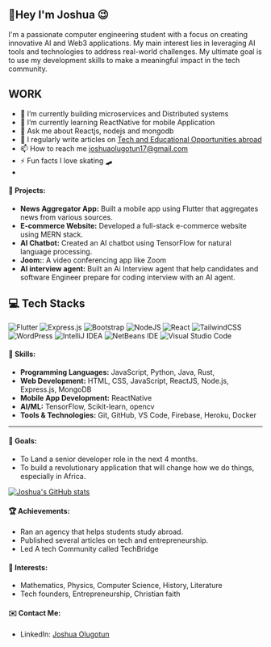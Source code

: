 

<h2> 👋Hey I'm Joshua 😉</h2>
<p>I'm a passionate computer engineering student with a focus on creating innovative AI and Web3 applications. My main interest lies in leveraging AI tools and technologies to address real-world challenges. My ultimate goal is to use my development skills to make a meaningful impact in the tech community.
</p>

## WORK
- 🔭 I’m currently building  microservices and Distributed systems
- 🌱 I’m currently learning ReactNative for mobile Application 
- 💬 Ask me about Reactjs, nodejs and mongodb
- 📝 I regularly write articles on  [Tech and Educational Opportunities abroad](https://medium.com/@joshuaolugotun17)
- 📫 How to reach me joshuaolugotun17@gmail.com
- ⚡ Fun facts  I love skating 🛹
- 
#### 💼 Projects:
- **News Aggregator App:** Built a mobile app using Flutter that aggregates news from various sources.
- **E-commerce Website:** Developed a full-stack e-commerce website using MERN stack.
- **AI Chatbot:** Created an AI chatbot using TensorFlow for natural language processing.
- **Joom:**: A video conferencing app like Zoom
- **AI interview agent:** Built an Ai Interview agent that help candidates and software Engineer prepare for coding interview with an AI agent.

##  💻 Tech Stacks
  ![Flutter](https://img.shields.io/badge/Flutter-%2302569B.svg?style=for-the-badge&logo=Flutter&logoColor=white)
  ![Express.js](https://img.shields.io/badge/express.js-%23404d59.svg?style=for-the-badge&logo=express&logoColor=%2361DAFB)
  ![Bootstrap](https://img.shields.io/badge/bootstrap-%238511FA.svg?style=for-the-badge&logo=bootstrap&logoColor=white)
  ![NodeJS](https://img.shields.io/badge/node.js-6DA55F?style=for-the-badge&logo=node.js&logoColor=white)
  ![React](https://img.shields.io/badge/react-%2320232a.svg?style=for-the-badge&logo=react&logoColor=%2361DAFB)
![TailwindCSS](https://img.shields.io/badge/tailwindcss-%2338B2AC.svg?style=for-the-badge&logo=tailwind-css&logoColor=white)
![WordPress](https://img.shields.io/badge/WordPress-%23117AC9.svg?style=for-the-badge&logo=WordPress&logoColor=white)
![IntelliJ IDEA](https://img.shields.io/badge/IntelliJIDEA-000000.svg?style=for-the-badge&logo=intellij-idea&logoColor=white)
![NetBeans IDE](https://img.shields.io/badge/NetBeansIDE-1B6AC6.svg?style=for-the-badge&logo=apache-netbeans-ide&logoColor=white)
![Visual Studio Code](https://img.shields.io/badge/Visual%20Studio%20Code-0078d7.svg?style=for-the-badge&logo=visual-studio-code&logoColor=white)

#### 🚀 Skills:
- **Programming Languages:** JavaScript, Python, Java, Rust,
- **Web Development:** HTML, CSS, JavaScript, ReactJS, Node.js, Express.js, MongoDB
- **Mobile App Development:** ReactNative
- **AI/ML:** TensorFlow, Scikit-learn, opencv
- **Tools & Technologies:** Git, GitHub, VS Code, Firebase, Heroku, Docker
---

#### 🎯 Goals:
- To Land  a senior  developer role  in the next 4 months.
- To build a revolutionary application that will change how we do things, especially in Africa.



[![Joshua's GitHub stats](https://github-readme-stats.vercel.app/api?username=BigJoe17)](https://github.com/BigJoe17/github-readme-stats)


#### 🏆 Achievements:
- Ran an agency that helps students study abroad.
- Published several articles on tech and entrepreneurship.
- Led A tech Community called TechBridge



#### 🌟 Interests:
- Mathematics, Physics, Computer Science, History, Literature
- Tech founders, Entrepreneurship, Christian faith


#### ✉️ Contact Me:

- LinkedIn: [Joshua Olugotun ](https://www.linkedin.com/in/joshua-olugotun)






<!--




---

-->
